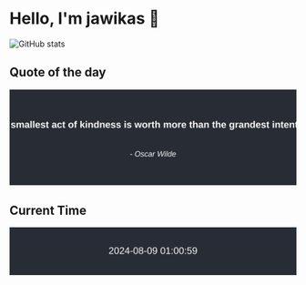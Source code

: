 # Hello, I'm jawikas 👋

![GitHub stats](https://github-readme-stats.vercel.app/api?username=jawikas&show_icons=true&theme=radical)

## Quote of the day
![Quote](quote.svg)

## Current Time
![Time](time.svg)
